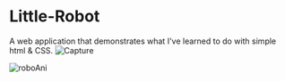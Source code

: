 # Little-Robot

A web application that demonstrates what I've learned to do with simple html & CSS.
![Capture](https://user-images.githubusercontent.com/75397752/113875891-34f75100-9785-11eb-85da-c08485881578.PNG)

![roboAni](https://user-images.githubusercontent.com/75397752/113876159-7851bf80-9785-11eb-8875-b193657f4997.gif)
